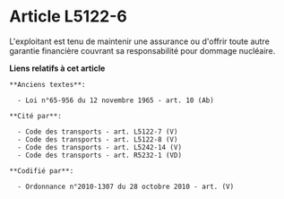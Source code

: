 # Article L5122-6

L'exploitant est tenu de maintenir une assurance ou d'offrir toute autre garantie financière couvrant sa responsabilité pour
dommage nucléaire.

**Liens relatifs à cet article**

	**Anciens textes**:

	  - Loi n°65-956 du 12 novembre 1965 - art. 10 (Ab)

	**Cité par**:

	  - Code des transports - art. L5122-7 (V)
	  - Code des transports - art. L5122-8 (V)
	  - Code des transports - art. L5242-14 (V)
	  - Code des transports - art. R5232-1 (VD)

	**Codifié par**:

	  - Ordonnance n°2010-1307 du 28 octobre 2010 - art. (V)
